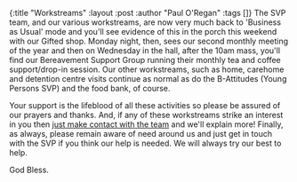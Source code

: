 {:title "Workstreams"
 :layout :post
 :author "Paul O'Regan"
 :tags []}
The SVP team, and our various workstreams, are now very much back to 'Business as Usual' mode and you'll see evidence of this in the porch this weekend with our Gifted shop. Monday night, then, sees our second monthly meeting of the year and then on Wednesday in the hall, after the 10am mass, you'll find our Bereavement Support Group running their monthly tea and coffee support/drop-in session. Our other workstreams, such as home, carehome and detention centre visits continue as normal as do the B-Attitudes (Young Persons SVP) and the food bank, of course.

Your support is the lifeblood of all these activities so please be assured of our prayers and thanks. And, if any of these workstreams strike an interest in you then [just make contact with the team](../../pages-output/contact/) and we'll explain more! Finally, as always, please remain aware of need around us and just get in touch with the SVP if you think our help is needed. We will always try our best to help.

God Bless.
